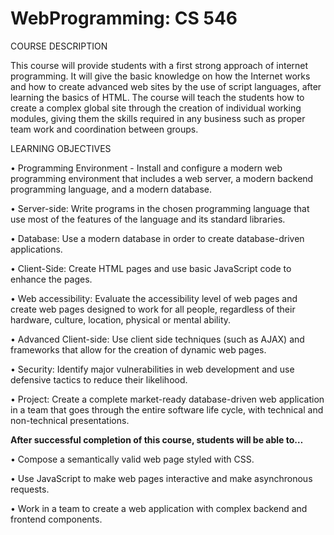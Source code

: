 # WebProgramming: CS 546

COURSE DESCRIPTION

This course will provide students with a first strong approach of internet programming. It will give the
basic knowledge on how the Internet works and how to create advanced web sites by the use of script
languages, after learning the basics of HTML. The course will teach the students how to create a
complex global site through the creation of individual working modules, giving them the skills required
in any business such as proper team work and coordination between groups.

LEARNING OBJECTIVES

• Programming Environment - Install and configure a modern web programming environment that includes a web server, a modern backend programming language, and a modern database.

• Server-side: Write programs in the chosen programming language that use most of the features of the language and its standard libraries.


• Database: Use a modern database in order to create database-driven applications.


• Client-Side: Create HTML pages and use basic JavaScript code to enhance the pages.


• Web accessibility: Evaluate the accessibility level of web pages and create web pages designed to work for all people, regardless of their hardware, culture, location, physical or mental ability.


• Advanced Client-side: Use client side techniques (such as AJAX) and frameworks that allow for the creation of dynamic web pages.


• Security: Identify major vulnerabilities in web development and use defensive tactics to reduce their likelihood.


• Project: Create a complete market-ready database-driven web application in a team that goes through the entire software life cycle, with technical and non-technical presentations. 


**After successful completion of this course, students will be able to…**


• Compose a semantically valid web page styled with CSS.


• Use JavaScript to make web pages interactive and make asynchronous requests.


• Work in a team to create a web application with complex backend and frontend components.
